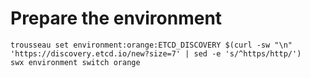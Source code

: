 
# Prepare the environment

    trousseau set environment:orange:ETCD_DISCOVERY $(curl -sw "\n" 'https://discovery.etcd.io/new?size=7' | sed -e 's/^https/http/')
    swx environment switch orange

